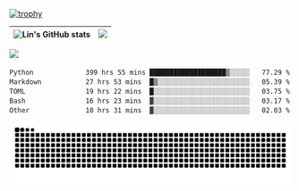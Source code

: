 [![trophy](https://github-profile-trophy.vercel.app/?username=ocss884&column=7)](https://github.com/ocss884)

| ![Lin's GitHub stats](https://github-readme-stats.vercel.app/api?username=ocss884&show_icons=true&hide_border=True&count_private=true) | ![](https://github-readme-streak-stats.herokuapp.com?user=ocss884&hide_border=true&date_format=M%20j%5B%2C%20Y%5D&ring=7EDDCF&fire=7EDDCF") |
| ------------------------------------------------------------ | ------------------------------------------------------------ |

![](https://komarev.com/ghpvc/?username=ocss884&color=brightgreen)

<!--START_SECTION:waka-->

```txt
Python             399 hrs 55 mins ███████████████████▒░░░░░   77.29 %
Markdown           27 hrs 53 mins  █▒░░░░░░░░░░░░░░░░░░░░░░░   05.39 %
TOML               19 hrs 22 mins  █░░░░░░░░░░░░░░░░░░░░░░░░   03.75 %
Bash               16 hrs 23 mins  ▓░░░░░░░░░░░░░░░░░░░░░░░░   03.17 %
Other              10 hrs 31 mins  ▓░░░░░░░░░░░░░░░░░░░░░░░░   02.03 %
```

<!--END_SECTION:waka-->

<p align="center">
   <img src="https://github.com/ocss884/ocss884/blob/output/github-snake.svg" alt="snake">
</p>
